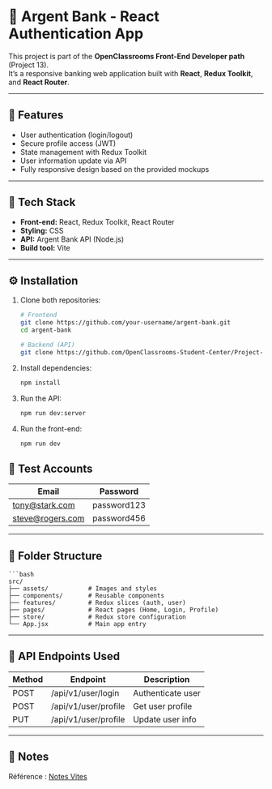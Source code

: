 # 🏦 Argent Bank - React Authentication App

This project is part of the **OpenClassrooms Front-End Developer path** (Project 13).  
It’s a responsive banking web application built with **React**, **Redux Toolkit**, and **React Router**.

---

## 🚀 Features

- User authentication (login/logout)
- Secure profile access (JWT)
- State management with Redux Toolkit
- User information update via API
- Fully responsive design based on the provided mockups

---

## 🧰 Tech Stack

- **Front-end:** React, Redux Toolkit, React Router
- **Styling:** CSS
- **API:** Argent Bank API (Node.js)
- **Build tool:** Vite

---

## ⚙️ Installation

1. Clone both repositories:

   ```bash
   # Frontend
   git clone https://github.com/your-username/argent-bank.git
   cd argent-bank

   # Backend (API)
   git clone https://github.com/OpenClassrooms-Student-Center/Project-10-Bank-API.git

   ```

2. Install dependencies:

   ```bash
   npm install

   ```

3. Run the API:

   ```bash
   npm run dev:server

   ```

4. Run the front-end:

   ```bash
   npm run dev
   ```

## 🧪 Test Accounts

| Email            | Password    |
| ---------------- | ----------- |
| tony@stark.com   | password123 |
| steve@rogers.com | password456 |

---

## 📁 Folder Structure

    ```bash
    src/
    ├── assets/           # Images and styles
    ├── components/       # Reusable components
    ├── features/         # Redux slices (auth, user)
    ├── pages/            # React pages (Home, Login, Profile)
    ├── store/            # Redux store configuration
    └── App.jsx           # Main app entry

---

## 🧩 API Endpoints Used

| Method | Endpoint             | Description       |
| ------ | -------------------- | ----------------- |
| POST   | /api/v1/user/login   | Authenticate user |
| POST   | /api/v1/user/profile | Get user profile  |
| PUT    | /api/v1/user/profile | Update user info  |

---

## 📌 Notes

Référence : [Notes Vites](./VITE_NOTES.md)
